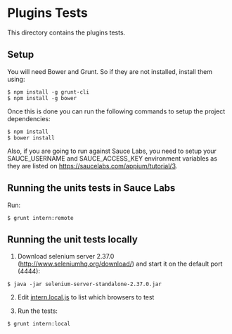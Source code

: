 # Plugins Tests
This directory contains the plugins tests.

## Setup
You will need Bower and Grunt. So if they are not installed, install them using:
```
$ npm install -g grunt-cli
$ npm install -g bower
```

Once this is done you can run the following commands to setup the project dependencies:
```
$ npm install
$ bower install
```

Also, if you are going to run against Sauce Labs, you need to
setup your SAUCE_USERNAME and SAUCE_ACCESS_KEY environment variables as they are listed
on https://saucelabs.com/appium/tutorial/3.


## Running the units tests in Sauce Labs

Run:

```
$ grunt intern:remote
```
## Running the unit tests locally

1) Download selenium server 2.37.0 (http://www.seleniumhq.org/download/) and start it on the default port (4444):

```
$ java -jar selenium-server-standalone-2.37.0.jar
```

2) Edit [intern.local.js](./intern.local.js) to list which browsers to test

3) Run the tests:

```
$ grunt intern:local
```